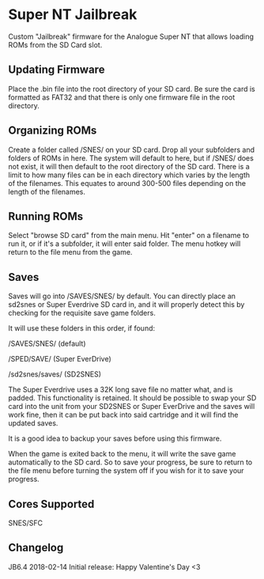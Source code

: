 # Super NT Jailbreak

Custom "Jailbreak" firmware for the Analogue Super NT that allows
loading ROMs from the SD Card slot.

## Updating Firmware 

Place the .bin file into the root directory of your SD card. Be sure
the card is formatted as FAT32 and that there is only one firmware
file in the root directory.

## Organizing ROMs

Create a folder called /SNES/ on your SD card. Drop all your
subfolders and folders of ROMs in here.  The system will default to
here, but if /SNES/ does not exist, it will then default to the root
directory of the SD card.  There is a limit to how many files can be
in each directory which varies by the length of the filenames.  This
equates to around 300-500 files depending on the length of the
filenames.

## Running ROMs

Select "browse SD card" from the main menu.  Hit "enter" on a filename
to run it, or if it's a subfolder, it will enter said folder.  The
menu hotkey will return to the file menu from the game.

## Saves

Saves will go into /SAVES/SNES/ by default.  You can directly place an
sd2snes or Super Everdrive SD card in, and it will properly detect
this by checking for the requisite save game folders.

It will use these folders in this order, if found:

/SAVES/SNES/ (default)

/SPED/SAVE/ (Super EverDrive)

/sd2snes/saves/ (SD2SNES)

The Super Everdrive uses a 32K long save file no matter what, and is
padded.  This functionality is retained.  It should be possible to
swap your SD card into the unit from your SD2SNES or Super EverDrive
and the saves will work fine, then it can be put back into said
cartridge and it will find the updated saves.

It is a good idea to backup your saves before using this firmware.

When the game is exited back to the menu, it will write the save game
automatically to the SD card.  So to save your progress, be sure to
return to the file menu before turning the system off if you wish for
it to save your progress.

## Cores Supported

SNES/SFC

## Changelog

JB6.4 2018-02-14 Initial release: Happy Valentine's Day <3
